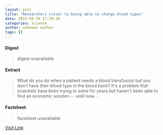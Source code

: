 ```yaml
---
layout: post
title: "Researchers closer to being able to change blood types"
date: 2015-04-29 17:29:26
categories: Science
author: unknown author
tags: []
---
```



#### Digest
>digest unavailable

#### Extract
>What do you do when a patient needs a blood transfusion but you don't have their blood type in the blood bank? It's a problem that scientists have been trying to solve for years but haven't been able to find an economic solution -- until now....

#### Factsheet
>factsheet unavailable

[Visit Link](http://feeds.sciencedaily.com/~r/sciencedaily/~3/Pq7aebULsEw/150429132926.htm)


